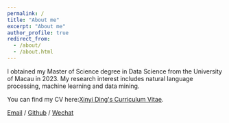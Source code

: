 ```yaml
---
permalink: /
title: "About me"
excerpt: "About me"
author_profile: true
redirect_from: 
  - /about/
  - /about.html
---
```


I obtained my Master of Science degree in Data Science from the University of Macau in 2023. My research interest includes natural language processing, machine learning and data mining.

You can find my CV here:[Xinyi Ding's Curriculum Vitae](../assets/Curriculum_Vitae.pdf).

[Email](mailto:ding.xinyi@connect.umac.mo) / [Github](https://github.com/jamjid) / [Wechat](../images/wechat.jpg) 

